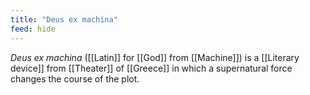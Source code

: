 ```yaml
---
title: "Deus ex machina"
feed: hide
---
```


_Deus ex machina_ ([[Latin]] for [[God]] from [[Machine]]) is a [[Literary device]] from [[Theater]] of [[Greece]] in which a supernatural force changes the course of the plot.
